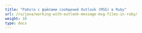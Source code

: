 ```yaml
---
title: "Работа с файлами сообщений Outlook (MSG) в Ruby"
url: /ru/java/working-with-outlook-message-msg-files-in-ruby/
weight: 10
type: docs
---
```


